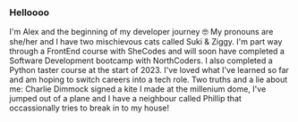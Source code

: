 ### Helloooo
I'm Alex and the beginning of my developer journey 🤓
My pronouns are she/her and I have two mischievous cats called Suki & Ziggy.
I'm part way through a FrontEnd course with SheCodes and will soon have completed a Software Development bootcamp with NorthCoders. I also completed a Python taster course at the start of 2023.
I've loved what I've learned so far and am hoping to switch careers into a tech role.
Two truths and a lie about me: Charlie Dimmock signed a kite I made at the millenium dome, I've jumped out of a plane and I have a neighbour called Phillip that occassionally tries to break in to my house!

<!--
**alehow84/alehow84** is a ✨ _special_ ✨ repository because its `README.md` (this file) appears on your GitHub profile.

Here are some ideas to get you started:

- 🔭 I’m currently working on ...
- 🌱 I’m currently learning ...
- 👯 I’m looking to collaborate on ...
- 🤔 I’m looking for help with ...
- 💬 Ask me about ...
- 📫 How to reach me: ...
- 😄 Pronouns: ...
- ⚡ Fun fact: ...
-->
